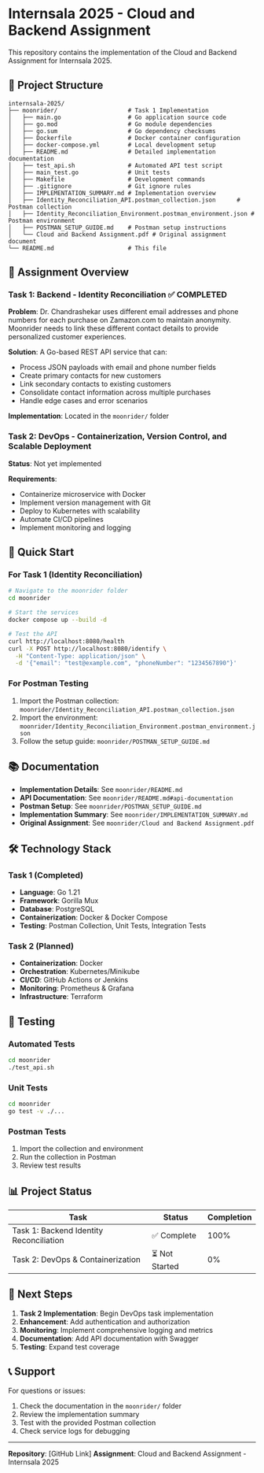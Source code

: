 # Internsala 2025 - Cloud and Backend Assignment

This repository contains the implementation of the Cloud and Backend Assignment for Internsala 2025.

## 📁 Project Structure

```
internsala-2025/
├── moonrider/                    # Task 1 Implementation
│   ├── main.go                   # Go application source code
│   ├── go.mod                    # Go module dependencies
│   ├── go.sum                    # Go dependency checksums
│   ├── Dockerfile                # Docker container configuration
│   ├── docker-compose.yml        # Local development setup
│   ├── README.md                 # Detailed implementation documentation
│   ├── test_api.sh               # Automated API test script
│   ├── main_test.go              # Unit tests
│   ├── Makefile                  # Development commands
│   ├── .gitignore                # Git ignore rules
│   ├── IMPLEMENTATION_SUMMARY.md # Implementation overview
│   ├── Identity_Reconciliation_API.postman_collection.json      # Postman collection
│   ├── Identity_Reconciliation_Environment.postman_environment.json # Postman environment
│   ├── POSTMAN_SETUP_GUIDE.md    # Postman setup instructions
│   └── Cloud and Backend Assignment.pdf # Original assignment document
└── README.md                     # This file
```

## 🎯 Assignment Overview

### Task 1: Backend - Identity Reconciliation ✅ COMPLETED

**Problem**: Dr. Chandrashekar uses different email addresses and phone numbers for each purchase on Zamazon.com to maintain anonymity. Moonrider needs to link these different contact details to provide personalized customer experiences.

**Solution**: A Go-based REST API service that can:
- Process JSON payloads with email and phone number fields
- Create primary contacts for new customers
- Link secondary contacts to existing customers
- Consolidate contact information across multiple purchases
- Handle edge cases and error scenarios

**Implementation**: Located in the `moonrider/` folder

### Task 2: DevOps - Containerization, Version Control, and Scalable Deployment

**Status**: Not yet implemented

**Requirements**:
- Containerize microservice with Docker
- Implement version management with Git
- Deploy to Kubernetes with scalability
- Automate CI/CD pipelines
- Implement monitoring and logging

## 🚀 Quick Start

### For Task 1 (Identity Reconciliation)

```bash
# Navigate to the moonrider folder
cd moonrider

# Start the services
docker compose up --build -d

# Test the API
curl http://localhost:8080/health
curl -X POST http://localhost:8080/identify \
  -H "Content-Type: application/json" \
  -d '{"email": "test@example.com", "phoneNumber": "1234567890"}'
```

### For Postman Testing

1. Import the Postman collection: `moonrider/Identity_Reconciliation_API.postman_collection.json`
2. Import the environment: `moonrider/Identity_Reconciliation_Environment.postman_environment.json`
3. Follow the setup guide: `moonrider/POSTMAN_SETUP_GUIDE.md`

## 📚 Documentation

- **Implementation Details**: See `moonrider/README.md`
- **API Documentation**: See `moonrider/README.md#api-documentation`
- **Postman Setup**: See `moonrider/POSTMAN_SETUP_GUIDE.md`
- **Implementation Summary**: See `moonrider/IMPLEMENTATION_SUMMARY.md`
- **Original Assignment**: See `moonrider/Cloud and Backend Assignment.pdf`

## 🛠️ Technology Stack

### Task 1 (Completed)
- **Language**: Go 1.21
- **Framework**: Gorilla Mux
- **Database**: PostgreSQL
- **Containerization**: Docker & Docker Compose
- **Testing**: Postman Collection, Unit Tests, Integration Tests

### Task 2 (Planned)
- **Containerization**: Docker
- **Orchestration**: Kubernetes/Minikube
- **CI/CD**: GitHub Actions or Jenkins
- **Monitoring**: Prometheus & Grafana
- **Infrastructure**: Terraform

## 🧪 Testing

### Automated Tests
```bash
cd moonrider
./test_api.sh
```

### Unit Tests
```bash
cd moonrider
go test -v ./...
```

### Postman Tests
1. Import the collection and environment
2. Run the collection in Postman
3. Review test results

## 📊 Project Status

| Task | Status | Completion |
|------|--------|------------|
| Task 1: Backend Identity Reconciliation | ✅ Complete | 100% |
| Task 2: DevOps & Containerization | ⏳ Not Started | 0% |

## 🎯 Next Steps

1. **Task 2 Implementation**: Begin DevOps task implementation
2. **Enhancement**: Add authentication and authorization
3. **Monitoring**: Implement comprehensive logging and metrics
4. **Documentation**: Add API documentation with Swagger
5. **Testing**: Expand test coverage

## 📞 Support

For questions or issues:
1. Check the documentation in the `moonrider/` folder
2. Review the implementation summary
3. Test with the provided Postman collection
4. Check service logs for debugging

---

**Repository**: [GitHub Link]
**Assignment**: Cloud and Backend Assignment - Internsala 2025 